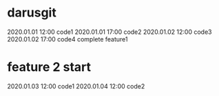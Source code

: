 # darusgit
2020.01.01 12:00 code1
2020.01.01 17:00 code2
2020.01.02 12:00 code3
2020.01.02 17:00 code4 complete feature1
# feature 2 start
2020.01.03 12:00 code1
2020.01.04 12:00 code2
